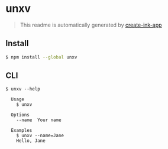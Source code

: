 # unxv

> This readme is automatically generated by [create-ink-app](https://github.com/vadimdemedes/create-ink-app)

## Install

```bash
$ npm install --global unxv
```

## CLI

```
$ unxv --help

  Usage
    $ unxv

  Options
    --name  Your name

  Examples
    $ unxv --name=Jane
    Hello, Jane
```
